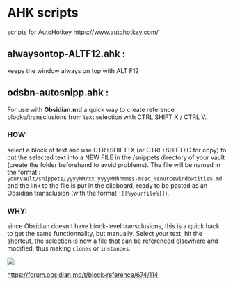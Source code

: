# AHK scripts

scripts for AutoHotkey https://www.autohotkey.com/

## alwaysontop-ALTF12.ahk : 
keeps the window always on top with ALT F12

## odsbn-autosnipp.ahk : 
For use with **Obsidian.md**
a quick way to create reference blocks/transclusions from text selection with CTRL SHIFT X / CTRL V.<br>
### HOW:
select a block of text and use CTR+SHIFT+X (or CTRL+SHIFT+C for copy) to cut the selected text into a NEW FILE in the /snippets directory of your vault (create the folder beforehand to avoid problems). The file will be named in the format :<br> `yourvault/snippets/yyyyMM/xx_yyyyMMhhmmss-msec_%sourcewindowtitle%.md` and the link to the file is put in the clipboard, ready to be pasted as an Obsidian transclusion (with the format `![[%yourfile%]]`).<br>
### WHY:
since Obsidian doesn't have block-level transclusions, this is a quick hack to get the same functionnality, but manually. Select your text, hit the shortcut, the selection is now a file that can be referenced elsewhere and modified, thus making `clones` or `instances`.<br>
  
  ![](https://forum.obsidian.md/uploads/default/original/2X/c/cb2bca62fee317a2f69c56c617e8cece69a6b1ae.gif)
  
  https://forum.obsidian.md/t/block-reference/674/114

